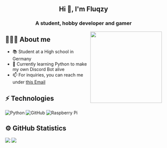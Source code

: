 <h2 align="center">Hi 👋, I'm Fluqzy</h2>
<h3 align="center">A student, hobby developer and gamer</h3>
<img align='right' src="https://media.giphy.com/media/M9gbBd9nbDrOTu1Mqx/giphy.gif" width="230">

## 👨🏻‍💻 About me
- 📚 Student at a High school in Germany
- 🌱 Currently learning Python to make my own Discord Bot alive
- 📫 For inquiries, you can reach me under [this Email](mailto:tim@fluqzy.eu)

## ⚡ Technologies

![Python](https://img.shields.io/badge/-Python-black?style=flat-square&logo=Python)
![GitHub](https://img.shields.io/badge/-GitHub-181717?style=flat-square&logo=github)
![Raspberry Pi](https://img.shields.io/badge/-Raspberry%20Pi-C51A4A?style=flat-square&logo=Raspberry-Pi)

## ⚙️ GitHub Statistics
![](https://raw.githubusercontent.com/Fluqzy/github-stats-transparent/output/generated/overview.svg)
![](https://raw.githubusercontent.com/Fluqzy/github-stats-transparent/output/generated/languages.svg)
